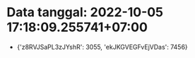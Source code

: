 # Data tanggal: 2022-10-05 17:18:09.255741+07:00

* {'z8RVJSaPL3zJYshR': 3055, 'ekJKGVEGFvEjVDas': 7456}
